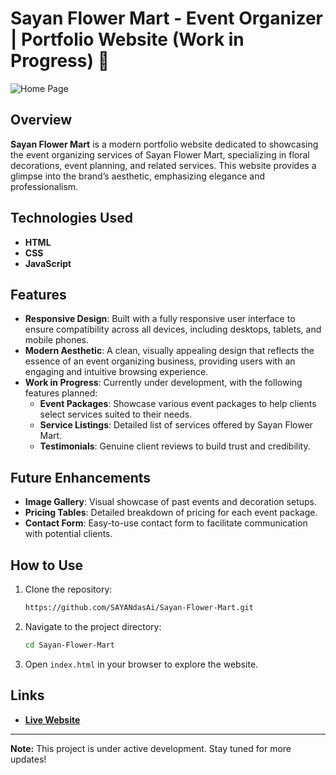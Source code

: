 # Sayan Flower Mart - Event Organizer | Portfolio Website (Work in Progress) 🌸

![Home Page](./images/homepage.png) 

## Overview
**Sayan Flower Mart** is a modern portfolio website dedicated to showcasing the event organizing services of Sayan Flower Mart, specializing in floral decorations, event planning, and related services. This website provides a glimpse into the brand’s aesthetic, emphasizing elegance and professionalism.

## Technologies Used
- **HTML**
- **CSS**
- **JavaScript**

## Features
- **Responsive Design**: Built with a fully responsive user interface to ensure compatibility across all devices, including desktops, tablets, and mobile phones.
- **Modern Aesthetic**: A clean, visually appealing design that reflects the essence of an event organizing business, providing users with an engaging and intuitive browsing experience.
- **Work in Progress**: Currently under development, with the following features planned:
  - **Event Packages**: Showcase various event packages to help clients select services suited to their needs.
  - **Service Listings**: Detailed list of services offered by Sayan Flower Mart.
  - **Testimonials**: Genuine client reviews to build trust and credibility.
  
## Future Enhancements
- **Image Gallery**: Visual showcase of past events and decoration setups.
- **Pricing Tables**: Detailed breakdown of pricing for each event package.
- **Contact Form**: Easy-to-use contact form to facilitate communication with potential clients.

## How to Use
1. Clone the repository:
   ```bash
   https://github.com/SAYANdasAi/Sayan-Flower-Mart.git
   ```
2. Navigate to the project directory:
   ```bash
   cd Sayan-Flower-Mart
   ```
3. Open `index.html` in your browser to explore the website.

## Links

- **[Live Website](https://sayan-flower-mart.netlify.app/)** 

---

**Note:** This project is under active development. Stay tuned for more updates!
